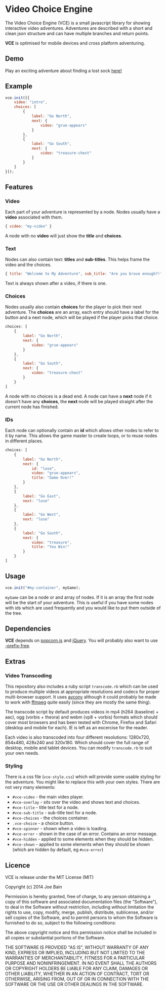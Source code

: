 # Video Choice Engine

The Video Choice Engine (VCE) is a small javascript library for showing interactive video adventures. Adventures are described with a short and clean json structure and can have multiple branches and return points.

**VCE** is optimised for mobile devices and cross platform adventuring.

## Demo

Play an exciting adventure about finding a lost sock [here!](http://joeba.in/sock)

## Example

```javascript
vce.init([{
    video: "intro",
    choices: [
        {
            label: "Go North",
            next: {
                video: "grue-appears"
            }
        },
        {
            label: "Go South",
            next: {
                video: "treasure-chest"
            }
        }
    ]
}]);
```

## Features

### Video

Each part of your adventure is represented by a node. Nodes usually have a **video** associated with them.

```javascript
{ video: "my-video" }
```

A node with no **video** will just show the **title** and **choices**.

### Text

Nodes can also contain text: **titles** and **sub-titles**. This helps frame the video and the choices.

```javascript
{ title: "Welcome to My Adventure", sub_title: "Are you brave enough?!" }
```

Text is always shown after a video, if there is one.

### Choices

Nodes usually also contain **choices** for the player to pick their next adventure. The **choices** are an array, each entry should have a label for the button and a next node, which will be played if the player picks that choice.

```javascript
choices: [
    {
        label: "Go North",
        next: {
            video: "grue-appears"
        }
    },
    {
        label: "Go South",
        next: {
            video: "treasure-chest"
        }
    }
]
```

A node with no choices is a dead end. A node can have a **next** node if it doesn't have any **choices**, the **next** node will be played straight after the current node has finished.

### IDs

Each node can optionally contain an **id** which allows other nodes to refer to it by name. This allows the game master to create loops, or to reuse nodes in different places.

```javascript
choices: [
    {
        label: "Go North",
        next: {
            id: "lose",
            video: "grue-appears",
            title: "Game Over!"
        }
    },
    {
        label: "Go East",
        next: "lose"
    },
    {
        label: "Go West",
        next: "lose"
    },
    {
        label: "Go South",
        next: {
            video: "treasure",
            title: "You Win!"
        }
    }
]
```

## Usage

```javascript
vce.init("#my-container", myGame);
```

`myGame` can be a node or and array of nodes. If it is an array the first node will be the start of your adventure. This is useful if you have some nodes with ids which are used frequently and you would like to put them outside of the tree.

## Dependencies

**VCE** depends on [popcorn.js](http://popcornjs.org/) and [jQuery](http://jquery.com/). You will probably also want to use [-prefix-free](http://leaverou.github.io/prefixfree/).

## Extras

### Video Transcoding

This repository also includes a ruby script `transcode.rb` which can be used to produce multiple videos at appropriate resolutions and codecs for proper multi-browser support. It uses [avconv](https://libav.org/avconv.html) although it could probably be made to work with [ffmpeg](https://www.ffmpeg.org/) quite easily (since they are mostly the same thing).

The transcode script by default produces videos in mp4 (h264 (baseline) + aac), ogg (vorbis + theora) and webm (vp8 + vorbis) formats which should cover most browsers and has been tested with Chrome, Firefox and Safari (desktop and mobile for each). IE is left as an excercise for the reader.

Each video is also transcoded into four different resolutions: 1280x720, 854x480, 428x240 and 320x180. Which should cover the full range of desktop, mobile and tablet devices. You can modify `transcode.rb` to suit your own needs.

### Styling

There is a css file (`vce-style.css`) which will provide some usable styling for the adventure. You might like to replace this with your own styles. There are not very many elements:

 * `#vce-video` - the main video player.
 * `#vce-overlay` - sits over the video and shows text and choices.
 * `#vce-title` - title text for a node.
 * `#vce-sub-title` - sub-title text for a node.
 * `#vce-choices` - the choices container.
 * `.vce-choice` - a choice button.
 * `#vce-spinner` - shown when a video is loading.
 * `#vce-error` - shown in the case of an error. Contains an error message.
 * `#vce-hidden` - applied to some elements when they should be hidden.
 * `#vce-shown` - applied to some elements when they should be shown (which are hidden by default, eg `#vce-error`)

## Licence

VCE is release under the MIT License (MIT)

Copyright (c) 2014 Joe Bain 

Permission is hereby granted, free of charge, to any person obtaining a copy
of this software and associated documentation files (the "Software"), to deal
in the Software without restriction, including without limitation the rights
to use, copy, modify, merge, publish, distribute, sublicense, and/or sell
copies of the Software, and to permit persons to whom the Software is
furnished to do so, subject to the following conditions:

The above copyright notice and this permission notice shall be included in
all copies or substantial portions of the Software.

THE SOFTWARE IS PROVIDED "AS IS", WITHOUT WARRANTY OF ANY KIND, EXPRESS OR
IMPLIED, INCLUDING BUT NOT LIMITED TO THE WARRANTIES OF MERCHANTABILITY,
FITNESS FOR A PARTICULAR PURPOSE AND NONINFRINGEMENT. IN NO EVENT SHALL THE
AUTHORS OR COPYRIGHT HOLDERS BE LIABLE FOR ANY CLAIM, DAMAGES OR OTHER
LIABILITY, WHETHER IN AN ACTION OF CONTRACT, TORT OR OTHERWISE, ARISING FROM,
OUT OF OR IN CONNECTION WITH THE SOFTWARE OR THE USE OR OTHER DEALINGS IN
THE SOFTWARE.
